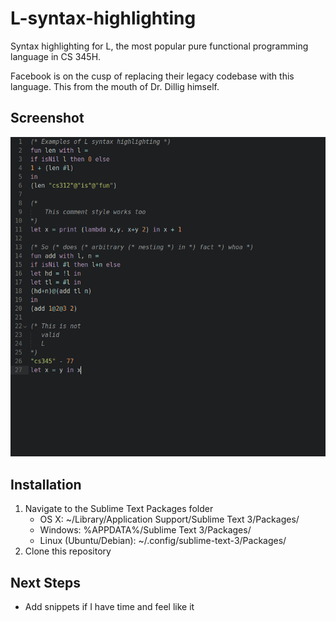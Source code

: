 # L-syntax-highlighting
Syntax highlighting for L, the most popular pure functional programming language in CS 345H.

Facebook is on the cusp of replacing their legacy codebase with this language. This from the mouth of Dr. Dillig himself.

## Screenshot
![Wow much highlighting](https://github.com/aaron-zou/L-syntax-highlighting/blob/master/screenshot.png)

## Installation
1. Navigate to the Sublime Text Packages folder
	- OS X: ~/Library/Application Support/Sublime Text 3/Packages/
	- Windows: %APPDATA%/Sublime Text 3/Packages/
	- Linux (Ubuntu/Debian): ~/.config/sublime-text-3/Packages/
2. Clone this repository 

## Next Steps
- Add snippets if I have time and feel like it